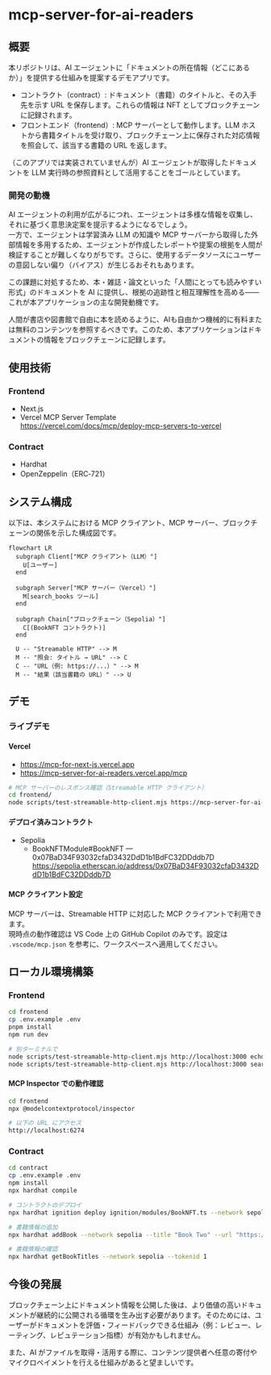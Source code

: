 # mcp-server-for-ai-readers

## 概要

本リポジトリは、AI エージェントに「ドキュメントの所在情報（どこにあるか）」を提供する仕組みを提案するデモアプリです。

- コントラクト（contract）: ドキュメント（書籍）のタイトルと、その入手先を示す URL を保存します。これらの情報は NFT としてブロックチェーンに記録されます。
- フロントエンド（frontend）: MCP サーバーとして動作します。LLM ホストから書籍タイトルを受け取り、ブロックチェーン上に保存された対応情報を照会して、該当する書籍の URL を返します。

（このアプリでは実装されていませんが）AI エージェントが取得したドキュメントを LLM 実行時の参照資料として活用することをゴールとしています。

### 開発の動機

AI エージェントの利用が広がるにつれ、エージェントは多様な情報を収集し、それに基づく意思決定案を提示するようになるでしょう。  
一方で、エージェントは学習済み LLM の知識や MCP サーバーから取得した外部情報を多用するため、エージェントが作成したレポートや提案の根拠を人間が検証することが難しくなりがちです。さらに、使用するデータソースにユーザーの意図しない偏り（バイアス）が生じるおそれもあります。

この課題に対処するため、本・雑誌・論文といった「人間にとっても読みやすい形式」のドキュメントを AI に提供し、根拠の追跡性と相互理解性を高める——これが本アプリケーションの主な開発動機です。

人間が書店や図書館で自由に本を読めるように、AIも自由かつ機械的に有料または無料のコンテンツを参照するべきです。このため、本アプリケーションはドキュメントの情報をブロックチェーンに記録します。

## 使用技術

### Frontend

- Next.js
- Vercel MCP Server Template  
  https://vercel.com/docs/mcp/deploy-mcp-servers-to-vercel

### Contract

- Hardhat
- OpenZeppelin（ERC‑721）

## システム構成

以下は、本システムにおける MCP クライアント、MCP サーバー、ブロックチェーンの関係を示した構成図です。

```mermaid
flowchart LR
  subgraph Client["MCP クライアント（LLM）"]
    U[ユーザー]
  end

  subgraph Server["MCP サーバー（Vercel）"]
    M[search_books ツール]
  end

  subgraph Chain["ブロックチェーン（Sepolia）"]
    C[(BookNFT コントラクト)]
  end

  U -- "Streamable HTTP" --> M
  M -- "照会: タイトル → URL" --> C
  C -- "URL（例: https://...）" --> M
  M -- "結果（該当書籍の URL）" --> U
```

## デモ

### ライブデモ

#### Vercel
- https://mcp-for-next-js.vercel.app
- https://mcp-server-for-ai-readers.vercel.app/mcp

```bash
# MCP サーバーのレスポンス確認（Streamable HTTP クライアント）
cd frontend/
node scripts/test-streamable-http-client.mjs https://mcp-server-for-ai-readers.vercel.app search_books '{"book_title":"book two"}'
```

#### デプロイ済みコントラクト
- Sepolia
  - BookNFTModule#BookNFT — 0x07BaD34F93032cfaD3432DdD1b1BdFC32DDddb7D
    https://sepolia.etherscan.io/address/0x07BaD34F93032cfaD3432DdD1b1BdFC32DDddb7D

#### MCP クライアント設定

MCP サーバーは、Streamable HTTP に対応した MCP クライアントで利用できます。  
現時点の動作確認は VS Code 上の GitHub Copilot のみです。設定は `.vscode/mcp.json` を参考に、ワークスペースへ適用してください。

## ローカル環境構築

### Frontend

```bash
cd frontend
cp .env.example .env
pnpm install
npm run dev

# 別ターミナルで
node scripts/test-streamable-http-client.mjs http://localhost:3000 echo '{"message":"gm from cli"}'
node scripts/test-streamable-http-client.mjs http://localhost:3000 search_books '{"book_title":"book from cli"}'
```

#### MCP Inspector での動作確認

```bash
cd frontend
npx @modelcontextprotocol/inspector

# 以下の URL にアクセス
http://localhost:6274
```

### Contract

```bash
cd contract
cp .env.example .env
npm install
npx hardhat compile

# コントラクトのデプロイ
npx hardhat ignition deploy ignition/modules/BookNFT.ts --network sepolia

# 書籍情報の追加
npx hardhat addBook --network sepolia --title "Book Two" --url "https://example.com/book_two"

# 書籍情報の確認
npx hardhat getBookTitles --network sepolia --tokenid 1
```

## 今後の発展

ブロックチェーン上にドキュメント情報を公開した後は、より価値の高いドキュメントが継続的に公開される循環を生み出す必要があります。そのためには、ユーザーがドキュメントを評価・フィードバックできる仕組み（例：レビュー、レーティング、レピュテーション指標）が有効かもしれません。

また、AI がファイルを取得・活用する際に、コンテンツ提供者へ任意の寄付やマイクロペイメントを行える仕組みがあると望ましいです。